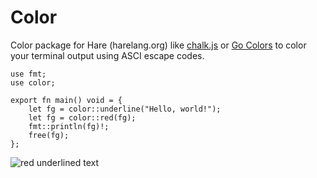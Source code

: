 # Color

Color package for Hare (harelang.org) like [chalk.js](https://github.com/chalk/chalk) or [Go Colors](https://github.com/fatih/color) to color your terminal output using ASCI escape codes.

```ha
use fmt;
use color;

export fn main() void = {
    let fg = color::underline("Hello, world!");
    let fg = color::red(fg);
    fmt::println(fg)!;
    free(fg);
};

```

![red underlined text](https://i.ibb.co/gdqwn0G/image.png)

